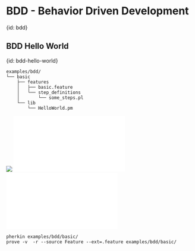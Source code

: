 # BDD - Behavior Driven Development
{id: bdd}


## BDD Hello World
{id: bdd-hello-world}

```
examples/bdd/
└── basic
    ├── features
    │   ├── basic.feature
    │   └── step_definitions
    │       └── some_steps.pl
    └── lib
        └── HelloWorld.pm
```

![](examples/bdd/basic/features/basic.feature)
![](examples/bdd/basic/features/step_definitions/some_steps.pl)
![](examples/bdd/basic/lib/HelloWorld.pm)

```
pherkin examples/bdd/basic/
prove -v  -r --source Feature --ext=.feature examples/bdd/basic/
```
